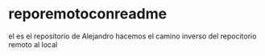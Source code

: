 # reporemotoconreadme
el es el repositorio de Alejandro 
hacemos el camino inverso del repocitorio remoto al local
